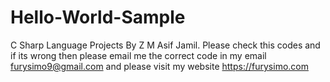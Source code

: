 # Hello-World-Sample
C Sharp Language Projects By Z M Asif Jamil. Please check this codes and if its wrong then please email me the correct code in my email furysimo9@gmail.com and please visit my website https://furysimo.com

